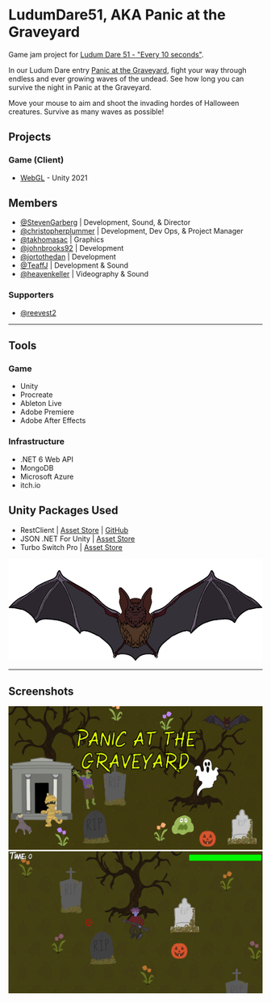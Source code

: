 # LudumDare51, AKA Panic at the Graveyard
Game jam project for [Ludum Dare 51 - "Every 10 seconds"](https://ldjam.com/events/ludum-dare/51).

In our Ludum Dare entry [Panic at the Graveyard](https://ldjam.com/events/ludum-dare/51/panic-at-the-graveyard), fight your way through endless and ever growing waves of the undead. See how long you can survive the night in Panic at the Graveyard.

Move your mouse to aim and shoot the invading hordes of Halloween creatures. Survive as many waves as possible!

## Projects
### Game (Client)
- [WebGL](https://stevengarberg.itch.io/panic-at-the-graveyard) - Unity 2021

## Members
- [@StevenGarberg](https://github.com/StevenGarberg) | Development, Sound, & Director
- [@christopherplummer](https://github.com/christopherplummer) | Development, Dev Ops, & Project Manager
- [@takhomasac](https://github.com/takhomasac) | Graphics
- [@johnbrooks92](https://github.com/johnbrooks92) | Development
- [@jortothedan](https://github.com/jortothedan) | Development
- [@TeaffJ](https://github.com/TeaffJ) | Development & Sound
- [@heavenkeller](https://github.com/heavenkeller) | Videography & Sound

### Supporters
- [@reevest2](https://github.com/reevest2)

---

## Tools
### Game
- Unity
- Procreate
- Ableton Live
- Adobe Premiere
- Adobe After Effects
### Infrastructure
- .NET 6 Web API
- MongoDB
- Microsoft Azure
- itch.io

## Unity Packages Used
- RestClient | [Asset Store](https://assetstore.unity.com/packages/tools/network/rest-client-for-unity-102501) | [GitHub](https://github.com/proyecto26/RestClient)
- JSON .NET For Unity | [Asset Store](https://assetstore.unity.com/packages/tools/input-management/json-net-for-unity-11347)
- Turbo Switch Pro | [Asset Store](https://assetstore.unity.com/packages/tools/utilities/turbo-switch-pro-60040)

![](/Unity/Assets/Sprites/bat_2.png)

---

## Screenshots
![image](/Documentation/Images/gameplay.png)
![image](/Documentation/Images/menu.png)
